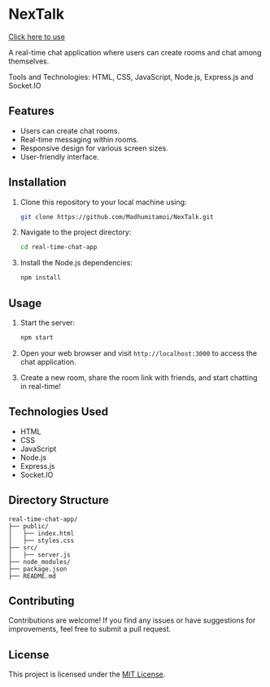 # NexTalk

[Click here to use](https://nextalk.onrender.com)

A real-time chat application where users can create rooms and chat among themselves. 

Tools and Technologies: HTML, CSS, JavaScript, Node.js, Express.js and Socket.IO

## Features

- Users can create chat rooms.
- Real-time messaging within rooms.
- Responsive design for various screen sizes.
- User-friendly interface.

## Installation

1. Clone this repository to your local machine using:

   ```bash
   git clone https://github.com/Madhumitamoi/NexTalk.git
   ```

2. Navigate to the project directory:

   ```bash
   cd real-time-chat-app
   ```

3. Install the Node.js dependencies:

   ```bash
   npm install
   ```

## Usage

1. Start the server:

   ```bash
   npm start
   ```

2. Open your web browser and visit `http://localhost:3000` to access the chat application.

3. Create a new room, share the room link with friends, and start chatting in real-time!

## Technologies Used

- HTML
- CSS
- JavaScript
- Node.js
- Express.js
- Socket.IO

## Directory Structure

```plaintext
real-time-chat-app/
├── public/
│   ├── index.html
│   ├── styles.css
├── src/
│   ├── server.js
├── node_modules/
├── package.json
├── README.md
```

## Contributing

Contributions are welcome! If you find any issues or have suggestions for improvements, feel free to submit a pull request.

## License

This project is licensed under the [MIT License](LICENSE).

